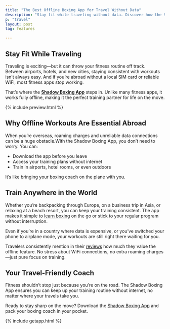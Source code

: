 ```yaml
---
title: "The Best Offline Boxing App for Travel Without Data"
description: "Stay fit while traveling without data. Discover how the Shadow Boxing App works offline so you can train anywhere in the world, no internet needed."
p: "travel"
layout: post
tag: features

---
```


## Stay Fit While Traveling

Traveling is exciting—but it can throw your fitness routine off track. Between airports, hotels, and new cities, staying consistent with workouts isn’t always easy. And if you’re abroad without a local SIM card or reliable WiFi, most fitness apps stop working.

That’s where the [**Shadow Boxing App**](/) steps in. Unlike many fitness apps, it works fully offline, making it the perfect training partner for life on the move.

{% include preview.html %}

## Why Offline Workouts Are Essential Abroad

When you’re overseas, roaming charges and unreliable data connections can be a huge obstacle.With the Shadow Boxing App, you don’t need to worry. You can:

- Download the app before you leave
- Access your training plans without internet
- Train in airports, hotel rooms, or even outdoors

It’s like bringing your boxing coach on the plane with you.

## Train Anywhere in the World

Whether you’re backpacking through Europe, on a business trip in Asia, or relaxing at a beach resort, you can keep your training consistent. The app makes it simple to [learn boxing]() on the go or stick to your regular program without interruption.

Even if you’re in a country where data is expensive, or you’ve switched your phone to airplane mode, your workouts are still right there waiting for you.

Travelers consistently mention in their [reviews]() how much they value the offline feature. No stress about WiFi connections, no extra roaming charges—just pure focus on training.

## Your Travel-Friendly Coach

Fitness shouldn’t stop just because you’re on the road. The Shadow Boxing App ensures you can keep up your training routine without internet, no matter where your travels take you.

Ready to stay sharp on the move? Download the [Shadow Boxing App]() and pack your boxing coach in your pocket.

{% include getapp.html %}
